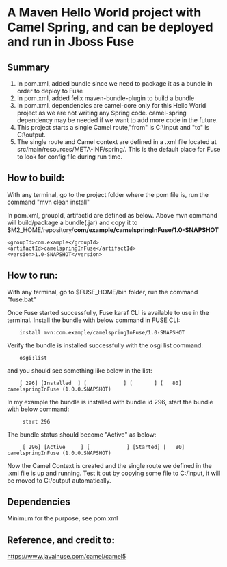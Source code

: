 # A Maven Hello World project with Camel Spring, and can be deployed and run in Jboss Fuse
## Summary
1. In pom.xml, added <packaging>bundle</packaging> since we need to package it as a bundle in order to deploy to Fuse
2. In pom.xml, added felix maven-bundle-plugin to build a bundle 
3. In pom.xml, dependencies are camel-core only for this Hello World project as we are not writing any Spring code.
   camel-spring dependency may be needed if we want to add more code in the future.
4. This project starts a single Camel route,"from" is C:\input and "to" is C:\output. 
5. The single route and Camel context are defined in a .xml file located at src/main/resources/META-INF/spring/. 
This is the default place for Fuse to look for config file during run time.

## How to build:
With any terminal, go to the project folder where the pom file is, run the command "mvn clean install"

In pom.xml, groupId, artifactId are defined as below. Above mvn command will build/package a bundle(.jar) and copy it to
$M2_HOME/repository/**com/example/camelspringInFuse/1.0-SNAPSHOT**

    <groupId>com.example</groupId>
    <artifactId>camelspringInFuse</artifactId>
    <version>1.0-SNAPSHOT</version>

## How to run:
With any terminal, go to $FUSE_HOME/bin folder, run the command "fuse.bat"

Once Fuse started successfully, Fuse karaf CLI is available to use in the terminal. 
Install the bundle with below command in FUSE CLI:

        install mvn:com.example/camelspringInFuse/1.0-SNAPSHOT

Verify the bundle is installed successfully with the osgi list command:

        osgi:list
    
and you should see something like below in the list:

        [ 296] [Installed  ] [            ] [       ] [   80] camelspringInFuse (1.0.0.SNAPSHOT)
In my example the bundle is installed with bundle id 296, start the bundle with below command:

         start 296
The bundle status should become "Active" as below:

         [ 296] [Active     ] [            ] [Started] [   80] camelspringInFuse (1.0.0.SNAPSHOT)

Now the Camel Context is created and the single route we defined in the .xml file is up and running.
Test it out by copying some file to C:/input, it will be moved to C:/output automatically.

## Dependencies
Minimum for the purpose, see pom.xml

## Reference, and credit to:
https://www.javainuse.com/camel/camel5
